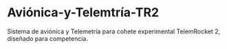 # Aviónica-y-Telemtría-TR2
Sistema de aviónica y Telemetría para cohete experimental TelemRocket 2, diseñado para competencia.
